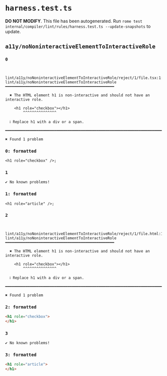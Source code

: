 # `harness.test.ts`

**DO NOT MODIFY**. This file has been autogenerated. Run `rome test internal/compiler/lint/rules/harness.test.ts --update-snapshots` to update.

## `a11y/noNoninteractiveElementToInteractiveRole`

### `0`

```

 lint/a11y/noNoninteractiveElementToInteractiveRole/reject/1/file.tsx:1:4
lint/a11y/noNoninteractiveElementToInteractiveRole ━━━━━━━━━━━━━━━━━━━━━━━━━━━━━━━━━━━━━━━━━━━━━━━━━

  ✖ The HTML element h1 is non-interactive and should not have an interactive role.

    <h1 role="checkbox"></h1>
        ^^^^^^^^^^^^^^^

  ℹ Replace h1 with a div or a span.

━━━━━━━━━━━━━━━━━━━━━━━━━━━━━━━━━━━━━━━━━━━━━━━━━━━━━━━━━━━━━━━━━━━━━━━━━━━━━━━━━━━━━━━━━━━━━━━━━━━━

✖ Found 1 problem

```

### `0: formatted`

```tsx
<h1 role="checkbox" />;

```

### `1`

```
✔ No known problems!

```

### `1: formatted`

```tsx
<h1 role="article" />;

```

### `2`

```

 lint/a11y/noNoninteractiveElementToInteractiveRole/reject/1/file.html:1:4
lint/a11y/noNoninteractiveElementToInteractiveRole ━━━━━━━━━━━━━━━━━━━━━━━━━━━━━━━━━━━━━━━━━━━━━━━━━

  ✖ The HTML element h1 is non-interactive and should not have an interactive role.

    <h1 role="checkbox"></h1>
        ^^^^^^^^^^^^^^^

  ℹ Replace h1 with a div or a span.

━━━━━━━━━━━━━━━━━━━━━━━━━━━━━━━━━━━━━━━━━━━━━━━━━━━━━━━━━━━━━━━━━━━━━━━━━━━━━━━━━━━━━━━━━━━━━━━━━━━━

✖ Found 1 problem

```

### `2: formatted`

```html
<h1 role="checkbox">
</h1>

```

### `3`

```
✔ No known problems!

```

### `3: formatted`

```html
<h1 role="article">
</h1>

```
